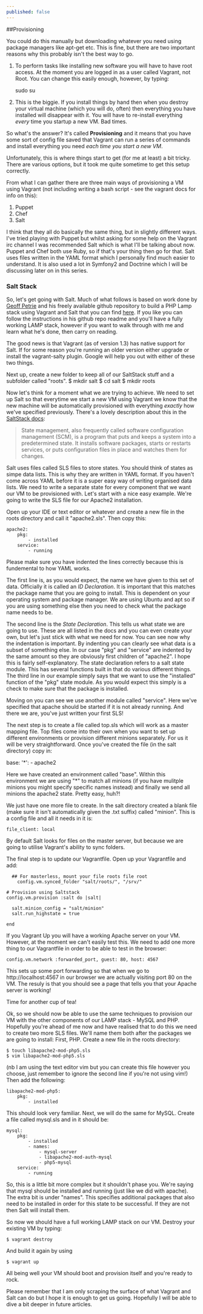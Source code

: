 ```yaml
---
published: false
---
```


##Provisioning

You could do this manually but downloading whatever you need using package managers like apt-get etc. This is fine, but there are two important reasons why this probably isn't the best way to go.

1. To perform tasks like installing new software you will have to have root access. At the moment you are logged in as a user called Vagrant, not Root. You can change this easily enough, however, by typing:

	sudo su
    
2. This is the biggie. If you install things by hand then when you destroy your virtual machine (which you will do, often) then everything you have installed will disappear with it. You will have to re-install everything _every_ time you startup a new VM. Bad times.

So what's the answer? It's called **Provisioning** and it means that you have some sort of config file saved that Vagrant can run a series of commands and install everything you need _each time you start a new VM_. 

Unfortunately, this is where things start to get (for me at least) a bit tricky. There are various options, but it took me quite sometime to get this setup correctly.

From what I can gather there are three main ways of provisioning a VM using Vagrant (not including writing a bash script - see the vagrant docs for info on this):

1. Puppet
2. Chef
3. Salt

I think that they all do basically the same thing, but in slightly different ways. I've tried playing with Puppet but whilst asking for some help on the Vagrant irc channel I was recommended Salt which is what I'll be talking about now. Puppet and Chef both use Ruby, so if that's your thing then go for that. Salt uses files written in the YAML format which I personally find much easier to understand. It is also used a lot in Symfony2 and Doctrine which I will be discussing later on in this series.

### Salt Stack
So, let's get going with Salt. Much of what follows is based on work done by [Geoff Petrie](http://geoffpetrie.com) and his freely available github repository to build a PHP Lamp stack using Vagrant and Salt that you can find [here](https://github.com/geopet/salt-lamp-vagrant). If you like you can follow the instructions in his github repo readme and you'll have a fully working LAMP stack, however if you want to walk through with me and learn what he's done, then carry on reading.

The good news is that Vagrant (as of version 1.3) has native support for Salt. If for some reason you're running an older version either upgrade or install the vagrant-salty plugin. Google will help you out with either of these two things.

Next up, create a new folder to keep all of our SaltStack stuff and a subfolder called "roots".
	$ mkdir salt
	$ cd salt
    $ mkdir roots

Now let's think for a moment what we are trying to achieve. We need to set up Salt so that everytime we start a new VM using Vagrant we know that the new machine will be automatically provisioned with everything _exactly_ how we've specified previously. There's a lovely description about this in the [SaltStack docs](http://docs.saltstack.com/ref/states/index.htm):

> State management, also frequently called software configuration management (SCM), is a program that puts and keeps a system into a predetermined state. It installs software packages, starts or restarts services, or puts configuration files in place and watches them for changes.

Salt uses files called SLS files to store states. You should think of states as simpe data lists. This is why they are written in YAML format. If you haven't come across YAML before it is a super easy way of writing organised data lists. We need to write a separate state for every component that we want our VM to be provisioned with. Let's start with a nice easy example. We're going to write the SLS file for our Apache2 installation.

Open up your IDE or text editor or whatever and create a new file in the roots directory and call it "apache2.sls". Then copy this:

	apache2:
  		pkg:
   			- installed
  		service:
    		- running

Please make sure you have indented the lines correctly because this is fundemental to how YAML works.

The first line is, as you would expect, the name we have given to this set of data. Officially it is called an _ID Declaration_. It is important that this matches the package name that you are going to install. This is dependent on your operating system and package manager. We are using Ubuntu and apt so if you are using something else then you need to check what the package name needs to be.

The second line is the _State Declaration_. This tells us what state we are going to use. These are all listed in the docs and you can even create your own, but let's just stick with what we need for now. You can see now why the indentation is important. By indenting you can clearly see what data is a subset of something else. In our case "pkg" and "service" are indented by the same amount so they are obviously first children of "apache2". I hope this is fairly self-explanatory.
The state declaration refers to a salt state module. This has several functions built in that do various different things. The third line in our example simply says that we want to use the "installed" function of the "pkg" state module. As you would expect this simply is a check to make sure that the package is installed.

Moving on you can see we use another module called "service". Here we've specified that apache should be started if it is not already running.
And there we are, you've just written your first SLS!

The next step is to create a file called top.sls which will work as a master mapping file. Top files come into their own when you want to set up different environments or provision different minions separately. For us it will be very straightforward. Once you've created the file (in the salt directory) copy in:

  base:
    '*':
      - apache2
  
Here we have created an environment called "base". Within this environment we are using "\*" to match all minions (if you have mulitple minions you might specify specific names instead) and finally we send all minions the apache2 state. Pretty easy, huh?!

We just have one more file to create. In the salt directory created a blank file (make sure it isn't automatically given the .txt suffix) called "minion". This is a config file and all it needs in it is:

	file_client: local

By default Salt looks for files on the master server, but because we are going to utilise Vagrant's ability to sync folders.

The final step is to update our Vagrantfile. Open up your Vagrantfile and add:

	  ## For masterless, mount your file roots file root
  		config.vm.synced_folder "salt/roots/", "/srv/"
  
    # Provision using Saltstack
    config.vm.provision :salt do |salt|
  
      salt.minion_config = "salt/minion"
      salt.run_highstate = true
  
    end

If you Vagrant Up you will have a working Apache server on your VM. However, at the moment we can't easily test this. We need to add one more thing to our Vagrantfile in order to be able to test in the browser:

	config.vm.network :forwarded_port, guest: 80, host: 4567

This sets up some port forwarding so that when we go to http://localhost:4567 in our browser we are actually visiting port 80 on the VM. The resuly is that you should see a page that tells you that your Apache server is working!

Time for another cup of tea!

Ok, so we should now be able to use the same techniques to provision our VM with the other components of our LAMP stack - MySQL and PHP. Hopefully you're ahead of me now and have realised that to do this we need to create two more SLS files. We'll name them both after the packages we are going to install:
First, PHP. Create a new file in the roots directory:

	$ touch libapache2-mod-php5.sls
    $ vim libapache2-mod-php5.sls

(nb I am using the text editor vim but you can create this file however you choose, just remember to ignore the second line if you're not using vim!) Then add the following:

	libapache2-mod-php5:
    	pkg:
        	- installed
            
This should look very familiar. Next, we will do the same for MySQL. Create a file called mysql.sls and in it should be:

	mysql:
    	pkg:
        	- installed
            - names:
            	- mysql-server
                - libapache2-mod-auth-mysql
                - php5-mysql
		service:
        	- running
            
So, this is a little bit more complex but it shouldn't phase you. We're saying that mysql should be installed and running (just like we did with apache). The extra bit is under "names". This specifies additional packages that also need to be installed in order for this state to be successful. If they are not then Salt will install them.

So now we should have a full working LAMP stack on our VM.
Destroy your existing VM by typing:

	$ vagrant destroy

And build it again by using

	$ vagrant up

All being well your VM should boot and provision itself and you're ready to rock.

Please remember that I am only scraping the surface of what Vagrant and Salt can do but I hope it is enough to get us going. Hopefully I will be able to dive a bit deeper in future articles.
    